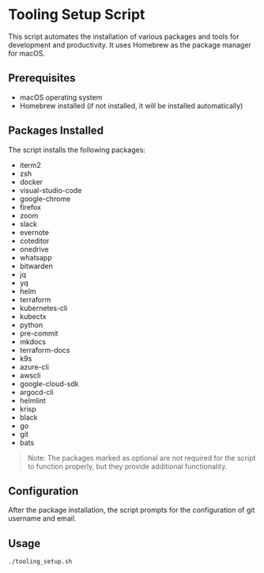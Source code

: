 # Tooling Setup Script

This script automates the installation of various packages and tools for development and productivity. It uses Homebrew as the package manager for macOS.

## Prerequisites

- macOS operating system
- Homebrew installed (if not installed, it will be installed automatically)

## Packages Installed

The script installs the following packages:

- iterm2
- zsh
- docker
- visual-studio-code
- google-chrome
- firefox
- zoom
- slack
- evernote
- coteditor
- onedrive
- whatsapp
- bitwarden
- jq
- yq
- helm
- terraform
- kubernetes-cli
- kubectx
- python
- pre-commit
- mkdocs
- terraform-docs
- k9s
- azure-cli
- awscli
- google-cloud-sdk
- argocd-cli
- helmlint
- krisp
- black
- go
- git
- bats

> Note: The packages marked as optional are not required for the script to function properly, but they provide additional functionality.

## Configuration

After the package installation, the script prompts for the configuration of git username and email.

## Usage

```./tooling_setup.sh```

```bash
